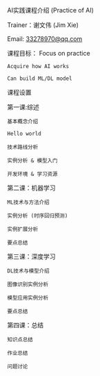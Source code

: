 
AI实践课程介绍 (Practice of AI)

Trainer：谢文伟 (Jim Xie)

Email: 33278970@qq.com

课程目标：
	Focus on practice
	
	Acquire how AI works
	
	Can build ML/DL model


课程设置

第一课:综述

	基本概念介绍

	Hello world

	技术路线分析

	实例分析 & 模型入门

	开发环境 & 学习资源

第二课：机器学习

	ML技术与方法介绍

	实例分析 (时序回归预测)

	实例扩展分析

	要点总结

第三课：深度学习

	DL技术与模型介绍

	图像识别实例分析

	模型应用实例分析

	要点总结

第四课：总结

	知识点总结

	作业总结

	问题讨论

